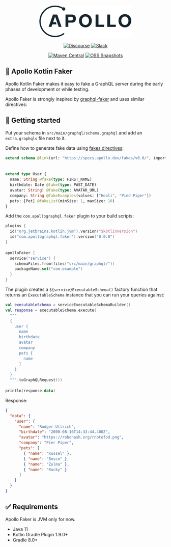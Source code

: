 <div align="center">

<p>
	<a href="https://www.apollographql.com/"><img src="https://raw.githubusercontent.com/apollographql/apollo-client-devtools/a7147d7db5e29b28224821bf238ba8e3a2fdf904/assets/apollo-wordmark.svg" height="100" alt="Apollo Client"></a>
</p>

[![Discourse](https://img.shields.io/discourse/topics?label=Discourse&server=https%3A%2F%2Fcommunity.apollographql.com&logo=discourse&color=467B95&style=flat-square)](http://community.apollographql.com/new-topic?category=Help&tags=mobile,client)
[![Slack](https://img.shields.io/static/v1?label=kotlinlang&message=apollo-kotlin&color=A97BFF&logo=slack&style=flat-square)](https://app.slack.com/client/T09229ZC6/C01A6KM1SBZ)

[![Maven Central](https://img.shields.io/maven-central/v/com.apollographql.faker/resolver-datafaker?style=flat-square)](https://central.sonatype.com/namespace/com.apollographql.faker)
[![OSS Snapshots](https://img.shields.io/nexus/s/com.apollographql.faker/resolver-datafaker?server=https%3A%2F%2Fs01.oss.sonatype.org&label=oss-snapshots&style=flat-square)](https://s01.oss.sonatype.org/content/repositories/snapshots/com/apollographql/faker/)

</div>

## 🚀 Apollo Kotlin Faker

Apollo Kotlin Faker makes it easy to fake a GraphQL server during the early phases of development or while testing. 

Apollo Faker is strongly inspired by [graphql-faker](https://github.com/graphql-kit/graphql-faker) and uses similar directives:



## 🌈 Getting started

Put your schema in `src/main/graphql/schema.graphql` and add an `extra.graphqls` file next to it.

Define how to generate fake data using [fakes directives](https://specs.apollo.dev/fakes/v0.0/):  

```graphql
extend schema @link(url: "https://specs.apollo.dev/fakes/v0.0/", import: ["@fakeExamples", "@fakeList", "@fake", "FakeType", "FakeValue"])


extend type User {
  name: String @fake(type: FIRST_NAME)
  birthdate: Date @fake(type: PAST_DATE) 
  avatar: String! @fake(type: AVATAR_URL)  
  company: String @fakeExamples(values: ["Hooli", "Pied Piper"])
  pets: [Pet] @fakeList(minSize: 1, maxSize: 10)
}
```

Add the `com.apollographql.faker` plugin to your build scripts:

```kotlin
plugins {
  id("org.jetbrains.kotlin.jvm").version("$kotlinVersion")
  id("com.apollographql.faker").version("0.0.0")
}

apolloFaker {
  service("service") {
    schemaFiles.from(files("src/main/graphql/"))
    packageName.set("com.example")
  }
}
```

The plugin creates a `${service}ExecutableSchema()` factory function that returns an `ExecutableSchema` instance that you can run your queries against:

```kotlin
val executableSchema = serviceExecutableSchemaBuilder()
val response = executableSchema.execute(
  """
  {
    user {
      name
      birthdate
      avatar
      company
      pets {
        name
      }
    }
  }
  """.toGraphQLRequest())

println(response.data)
```

Response:

```json
{
  "data": {
    "user": {
      "name": "Rodger Ullrich",
      "birthdate": "2000-08-16T14:33:44.400Z",
      "avatar": "https://robohash.org/rnbtefod.png",
      "company": "Pier Piper",
      "pets": [
        { "name": "Russel" },
        { "name": "Bosco" },
        { "name": "Zulma" },
        { "name": "Rocky" }
      ]
    }
  }
}
```
## ✅ Requirements

Apollo Faker is JVM only for now.

* Java 11
* Kotlin Gradle Plugin 1.9.0+
* Gradle 8.0+


